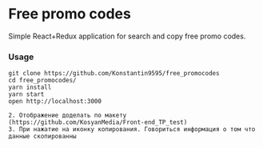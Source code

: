 Free promo codes
=====================

Simple React+Redux application for search and copy free promo codes.

### Usage

```
git clone https://github.com/Konstantin9595/free_promocodes
cd free_promocodes/
yarn install
yarn start
open http://localhost:3000
```

```
2. Отображение доделать по макету (https://github.com/KosyanMedia/Front-end_TP_test)
3. При нажатие на иконку копирования. Говориться информация о том что данные скопированны
```